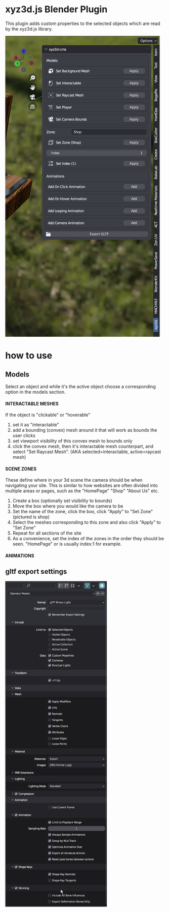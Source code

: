 # xyz3d.js Blender Plugin

This plugin adds custom properties to the selected objects which are read by the xyz3d.js library.

![overview](./docs/1-overview.png)

# how to use

## Models

Select an object and while it's the active object choose a corresponding option in the models section.

#### INTERACTABLE MESHES

If the object is "clickable" or "hoverable"

1. set it as "interactable"
2. add a bounding (convex) mesh around it that will work as bounds the user clicks
3. set viewport visibility of this convex mesh to bounds only
4. click the convex mesh, then it's interactable mesh counterpart, and select "Set Raycast Mesh". (AKA selected=interactable, active=raycast mesh)

#### SCENE ZONES

These define where in your 3d scene the camera should be when navigating your site. This is similar to how websites are often divided into multiple areas or pages, such as the "HomePage" "Shop" "About Us" etc.

1. Create a box (optionally set visibility to bounds)
2. Move the box where you would like the camera to be
3. Set the name of the zone, click the box, click "Apply" to "Set Zone" (pictured is shop)
4. Select the meshes corresponding to this zone and also click "Apply" to "Set Zone"
5. Repeat for all sections of the site
6. As a convenience, set the index of the zones in the order they should be seen. "HomePage" or is usually index:1 for example.

#### ANIMATIONS

## gltf export settings

![gltf export settings](./docs/blender-gltf-settings.png)
